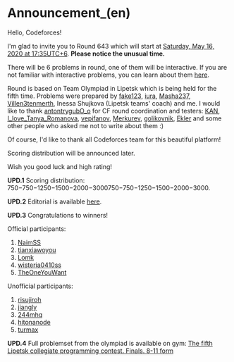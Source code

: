 # Announcement_(en)

Hello, Codeforces!

I'm glad to invite you to Round 643 which will start at [Saturday, May 16, 2020 at 17:35UTC+6](https://codeforces.com/https://www.timeanddate.com/worldclock/fixedtime.html?day=16&month=5&year=2020&hour=14&min=35&sec=0&p1=166). **Please notice the unusual time.**

There will be 6 problems in round, one of them will be interactive. If you are not familiar with interactive problems, you can learn about them [here](https://codeforces.com/blog/entry/45307).

Round is based on Team Olympiad in Lipetsk which is being held for the fifth time. Problems were prepared by [fake123](https://codeforces.com/profile/fake123 "Master fake123"), [iura](https://codeforces.com/profile/iura "Master iura"), [Masha237](https://codeforces.com/profile/Masha237 "Expert Masha237"), [Villen3tenmerth](https://codeforces.com/profile/Villen3tenmerth "Expert Villen3tenmerth"), Inessa Shujkova (Lipetsk teams' coach) and me. I would like to thank [antontrygubO_o](https://codeforces.com/profile/antontrygubO_o "Grandmaster antontrygubO_o") for CF round coordination and testers: [KAN](https://codeforces.com/profile/KAN "International Grandmaster KAN"), [I_love_Tanya_Romanova](https://codeforces.com/profile/I_love_Tanya_Romanova "International Grandmaster I_love_Tanya_Romanova"), [vepifanov](https://codeforces.com/profile/vepifanov "International Grandmaster vepifanov"), [Merkurev](https://codeforces.com/profile/Merkurev "International Grandmaster Merkurev"), [golikovnik](https://codeforces.com/profile/golikovnik "Master golikovnik"), [Ekler](https://codeforces.com/profile/Ekler "Master Ekler") and some other people who asked me not to write about them :)

Of course, I'd like to thank all Codeforces team for this beautiful platform!

Scoring distribution will be announced later.

Wish you good luck and high rating!

**UPD.1** Scoring distribution: 750−750−1250−1500−2000−3000750−750−1250−1500−2000−3000.

**UPD.2** Editorial is available [here](Tutorial_(en).md).

**UPD.3** Congratulations to winners!

Official participants:

 1. [NaimSS](https://codeforces.com/profile/NaimSS "Candidate Master NaimSS")
2. [tianxiawoyou](https://codeforces.com/profile/tianxiawoyou "Candidate Master tianxiawoyou")
3. [Lomk](https://codeforces.com/profile/Lomk "Candidate Master Lomk")
4. [wisteria0410ss](https://codeforces.com/profile/wisteria0410ss "Candidate Master wisteria0410ss")
5. [TheOneYouWant](https://codeforces.com/profile/TheOneYouWant "Candidate Master TheOneYouWant")

Unofficial participants:

 1. [risujiroh](https://codeforces.com/profile/risujiroh "Grandmaster risujiroh")
2. [jiangly](https://codeforces.com/profile/jiangly "International Grandmaster jiangly")
3. [244mhq](https://codeforces.com/profile/244mhq "International Grandmaster 244mhq")
4. [hitonanode](https://codeforces.com/profile/hitonanode "International Grandmaster hitonanode")
5. [turmax](https://codeforces.com/profile/turmax "Grandmaster turmax")

**UPD.4** Full problemset from the olympiad is available on gym: [The fifth Lipetsk collegiate programming contest. Finals. 8-11 form](https://codeforces.com/gym/102599 "The fifth Lipetsk collegiate programming contest. Finals. 8-11 form")

